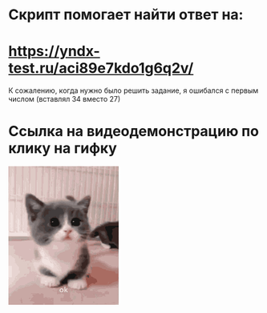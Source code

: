 # Скрипт помогает найти ответ на: 
# https://yndx-test.ru/aci89e7kdo1g6q2v/

К сожалению, когда нужно было решить задание, я ошибался с первым числом (вставлял 34 вместо 27)


# Ссылка на видеодемонстрацию по клику на гифку
[![Promo video](ok-cat.gif)](https://youtube.com/shorts/TS3dzki0E7Q?feature=share "Promo video")
